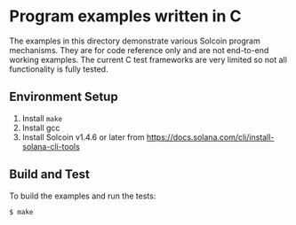 
# Program examples written in C

The examples in this directory demonstrate various Solcoin program mechanisms.
They are for code reference only and are not end-to-end working examples.  The
current C test frameworks are very limited so not all functionality is fully
tested.

## Environment Setup

1. Install `make`
2. Install gcc
3. Install Solcoin v1.4.6 or later from
   https://docs.solana.com/cli/install-solana-cli-tools

## Build and Test

To build the examples and run the tests:

```bash
$ make
```